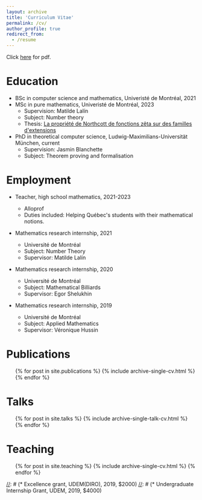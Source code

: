 ```yaml
---
layout: archive
title: 'Curriculum Vitae'
permalink: /cv/
author_profile: true
redirect_from:
  - /resume
---
```

Click [here](https://xgenereux.github.io//files/curriculum_vitae.pdf) for pdf.

Education
======
* BSc in computer science and mathematics, Univeristé de Montréal, 2021
* MSc in pure mathematics, Univeristé de Montréal, 2023
  * Supervision: Matilde Lalín
  * Subject: Number theory
  * Thesis: [La propriété de Northcott de fonctions zêta sur des familles d'extensions](https://papyrus.bib.umontreal.ca/xmlui/handle/1866/32243)
* PhD in theoretical computer science, Ludwig-Maximilians-Universität München, current
  * Supervision: Jasmin Blanchette
  * Subject: Theorem proving and formalisation

Employment
======
* Teacher, high school mathematics, 2021-2023
  * Alloprof
  * Duties included: Helping Québec's students with their mathematical notions.

* Mathematics research internship, 2021
  * Université de Montréal
  * Subject: Number Theory
  * Supervisor: Matilde Lalín
 
* Mathematics research internship, 2020
  * Université de Montréal
  * Subject: Mathematical Billiards
  * Supervisor: Egor Shelukhin
 
* Mathematics research internship, 2019
  * Université de Montréal
  * Subject: Applied Mathematics
  * Supervisor: Véronique Hussin
  

Publications
======
  <ul>{% for post in site.publications %}
    {% include archive-single-cv.html %}
  {% endfor %}</ul>
  
Talks
======
  <ul>{% for post in site.talks %}
    {% include archive-single-talk-cv.html %}
  {% endfor %}</ul>
  
Teaching
======
  <ul>{% for post in site.teaching %}
    {% include archive-single-cv.html %}
  {% endfor %}</ul>
  
[//]: # (Grants and Prizes)
[//]: # (======)
[//]: # (* Doctoral training scholarship, FRQNT, 2023-2027, \$100 000)
[//]: # (* End of master's studies grant, ESP, 2022, \$6000)
[//]: # (* Scholarship Award, Desjardins, 2022, \$2000)
[//]: # (* Undergraduate Summer Grant, ISM, 2021, \$5000)
[//]: # (* Excellence grant in computer science, gouv. QC, 2021, \$1000)
[//]: # (* Undergraduate Student Research Award, CRSNG, 2020, \$	6000)
[//]: # (* Excellence grant, UDEM(DIRO), 2019, \$2000)
[//]: # (* Undergraduate Internship Grant, UDEM, 2019, \$4000)
  

